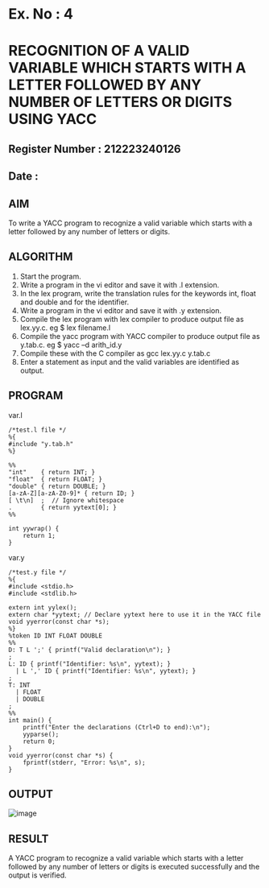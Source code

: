 # Ex. No : 4	
# RECOGNITION OF A VALID VARIABLE WHICH STARTS WITH A LETTER FOLLOWED BY ANY NUMBER OF LETTERS OR DIGITS USING YACC
## Register Number : 212223240126
## Date : 

## AIM   
To write a YACC program to recognize a valid variable which starts with a letter followed by any number of letters or digits.

## ALGORITHM
1.	Start the program.
2.	Write a program in the vi editor and save it with .l extension.
3.	In the lex program, write the translation rules for the keywords int, float and double and for the identifier.
4.	Write a program in the vi editor and save it with .y extension.
5.	Compile the lex program with lex compiler to produce output file as lex.yy.c. eg $ lex filename.l
6.	Compile the yacc program with YACC compiler to produce output file as y.tab.c. eg $ yacc –d arith_id.y
7.	Compile these with the C compiler as gcc lex.yy.c y.tab.c
8.	Enter a statement as input and the valid variables are identified as output.

## PROGRAM
var.l
```
/*test.l file */
%{
#include "y.tab.h"
%}

%%
"int"    { return INT; }
"float"  { return FLOAT; }
"double" { return DOUBLE; }
[a-zA-Z][a-zA-Z0-9]* { return ID; }
[ \t\n]  ;  // Ignore whitespace
.        { return yytext[0]; }
%%

int yywrap() {
    return 1;
}
```
var.y
```
/*test.y file */
%{
#include <stdio.h>
#include <stdlib.h>

extern int yylex();
extern char *yytext; // Declare yytext here to use it in the YACC file
void yyerror(const char *s);
%}
%token ID INT FLOAT DOUBLE
%%
D: T L ';' { printf("Valid declaration\n"); }
;
L: ID { printf("Identifier: %s\n", yytext); }
  | L ',' ID { printf("Identifier: %s\n", yytext); }
;
T: INT
  | FLOAT
  | DOUBLE
;
%%
int main() {
    printf("Enter the declarations (Ctrl+D to end):\n");
    yyparse();
    return 0;
}
void yyerror(const char *s) {
    fprintf(stderr, "Error: %s\n", s);
}
```

## OUTPUT 
![image](https://github.com/user-attachments/assets/80eff7e4-d010-4a74-b65e-6d315f1fb123)


## RESULT
A  YACC program to recognize a valid variable which starts with a letter followed by any number of letters or digits is executed successfully and the output is verified.


